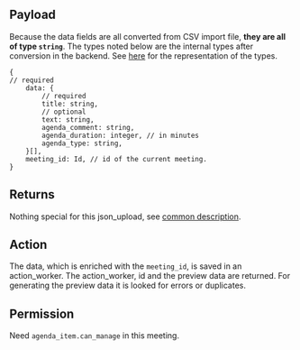 ## Payload

Because the data fields are all converted from CSV import file, **they are all of type `string`**. 
The types noted below are the internal types after conversion in the backend. See [here](preface_special_imports#internal-types) for the representation of the types.
```
{
// required
    data: {
        // required
        title: string,
        // optional
        text: string,
        agenda_comment: string,
        agenda_duration: integer, // in minutes
        agenda_type: string,
    }[],
    meeting_id: Id, // id of the current meeting.
}
```
## Returns

Nothing special for this json_upload, see [common description](preface_special_imports#general-format-of-the-result-send-to-the-client-for-preview).

## Action
The data, which is enriched with the `meeting_id`, is saved in an action_worker. The action_worker, id and the preview data are returned. For generating the preview data it is looked for errors or duplicates.

## Permission
Need `agenda_item.can_manage` in this meeting.